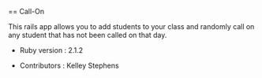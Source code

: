 == Call-On

This rails app allows you to add students to your class and randomly call on any student that has not been called on that day.

* Ruby version : 2.1.2

* Contributors : Kelley Stephens
